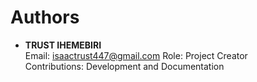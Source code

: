 # Authors

- **TRUST IHEMEBIRI**  
  Email: isaactrust447@gmail.com 
  Role: Project Creator  
  Contributions: Development and Documentation

